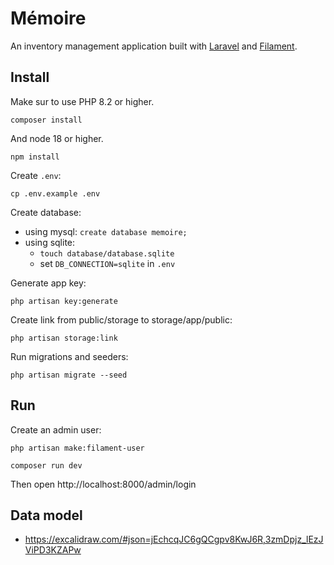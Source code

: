 # Mémoire

An inventory management application built with [Laravel](https://laravel.com/docs/12.x) and [Filament](https://filamentphp.com/docs/4.x).

## Install

Make sur to use PHP 8.2 or higher.

```
composer install
```

And node 18 or higher.

```
npm install
```

Create `.env`:

```
cp .env.example .env
```

Create database:
- using mysql: `create database memoire;`
- using sqlite:
  - `touch database/database.sqlite`
  - set `DB_CONNECTION=sqlite` in `.env`

Generate app key:

```
php artisan key:generate
```

Create link from public/storage to storage/app/public:

```
php artisan storage:link
```

Run migrations and seeders:

```
php artisan migrate --seed
```

## Run

Create an admin user:

```
php artisan make:filament-user
```

```
composer run dev
```

Then open http://localhost:8000/admin/login

## Data model

- https://excalidraw.com/#json=jEchcqJC6gQCgpv8KwJ6R,3zmDpjz_lEzJViPD3KZAPw
